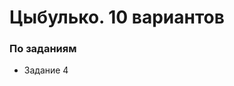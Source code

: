 # Цыбулько. 10 вариантов

### По заданиям
* <a onclick="loadURL('rus//ege//2022//tsibulko//type04')">Задание 4</a>
